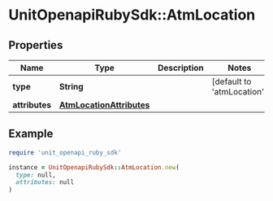 # UnitOpenapiRubySdk::AtmLocation

## Properties

| Name | Type | Description | Notes |
| ---- | ---- | ----------- | ----- |
| **type** | **String** |  | [default to &#39;atmLocation&#39;] |
| **attributes** | [**AtmLocationAttributes**](AtmLocationAttributes.md) |  |  |

## Example

```ruby
require 'unit_openapi_ruby_sdk'

instance = UnitOpenapiRubySdk::AtmLocation.new(
  type: null,
  attributes: null
)
```

